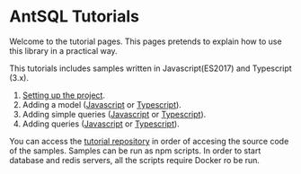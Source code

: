 # AntSQL Tutorials

Welcome to the tutorial pages. This pages pretends to explain how to use this library in a practical way.

This tutorials includes samples written in Javascript(ES2017) and Typescript (3.x).

1. [Setting up the project](./tutorial/1_setting_up_project.md).
2. Adding a model ([Javascript](./tutorial/2_adding_a_model_js.md) or [Typescript](./tutorial/2_adding_a_model_ts.md)).
4. Adding simple queries ([Javascript](./tutorial/3_adding_simple_queries_js.md) or [Typescript](./tutorial/3_adding_simple_queries_ts.md)).
3. Adding queries ([Javascript](./tutorial/4_adding_queries_js.md) or [Typescript](./tutorial/4_adding_queries_ts.md)).

You can access the [tutorial repository](https://github.com/notaphplover/ant-js-tutorial) in order of accesing the source code of the samples. Samples can be run as npm scripts. In order to start database and redis servers, all the scripts require Docker ro be run.
